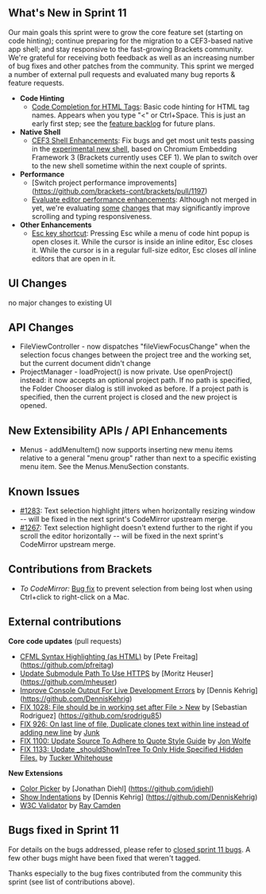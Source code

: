 What's New in Sprint 11
-----------------------
Our main goals this sprint were to grow the core feature set (starting on code hinting); continue preparing for the migration to a CEF3-based native app shell; and stay responsive to the fast-growing Brackets community. We're grateful for receiving both feedback as well as an increasing number of bug fixes and other patches from the community. This sprint we merged a number of external pull requests and evaluated many bug reports & feature requests.
    
* **Code Hinting**
    * [Code Completion for HTML Tags](https://trello.com/card/5-code-complete-html-tags/4f90a6d98f77505d7940ce88/283): Basic code hinting for HTML tag names. Appears when you type "<" or Ctrl+Space. This is just an early first step; see the [feature backlog](https://trello.com/board/brackets/4f90a6d98f77505d7940ce88) for future plans.
* **Native Shell**
    * [CEF3 Shell Enhancements](https://trello.com/card/1-cef3-shell-enhancements/4f90a6d98f77505d7940ce88/560): Fix bugs and get most unit tests passing in the [experimental new shell](https://github.com/brackets-cont/brackets-shell/), based on Chromium Embedding Framework 3 (Brackets currently uses CEF 1). We plan to switch over to the new shell sometime within the next couple of sprints.
* **Performance**
    * [Switch project performance improvements] (https://github.com/brackets-cont/brackets/pull/1197)
    * [Evaluate editor performance enhancements](https://trello.com/card/1-evaluate-scrolling-performance-enhancements/4f90a6d98f77505d7940ce88/555): Although not merged in yet, we're evaluating [some](https://github.com/brackets-cont/brackets/pull/1007) [changes](https://github.com/adobe/CodeMirror2/pull/60) that may significantly improve scrolling and typing responsiveness.
* **Other Enhancements**
    * [Esc key shortcut](https://trello.com/card/1-keyboard-controls-for-quick-editors/4f90a6d98f77505d7940ce88/252): Pressing Esc while a menu of code hint popup is open closes it. While the cursor is inside an inline editor, Esc closes it. While the cursor is in a regular full-size editor, Esc closes _all_ inline editors that are open in it.

UI Changes
----------
no major changes to existing UI

API Changes
-----------
* FileViewController - now dispatches "fileViewFocusChange" when the selection focus changes between the project tree and the working set, but the current document didn't change
* ProjectManager - loadProject() is now private. Use openProject() instead: it now accepts an optional project path. If no path is specified, the Folder Chooser dialog is still invoked as before. If a project path is specified, then the current project is closed and the new project is opened.

New Extensibility APIs / API Enhancements
-----------------------------------------
* Menus - addMenuItem() now supports inserting new menu items relative to a general "menu group" rather than next to a specific existing menu item. See the Menus.MenuSection constants.

Known Issues
------------
* [#1283](https://github.com/brackets-cont/brackets/issues/1283): Text selection highlight jitters when horizontally resizing window -- will be fixed in the next sprint's CodeMirror upstream merge.
* [#1267](https://github.com/brackets-cont/brackets/issues/1267): Text selection highlight doesn't extend further to the right if you scroll the editor horizontally -- will be fixed in the next sprint's CodeMirror upstream merge.

Contributions from Brackets
---------------------------
* _To CodeMirror:_ [Bug fix](https://github.com/marijnh/CodeMirror2/commit/590a1619b7713fd1530c7f2c80e6c2b264514ea0) to prevent selection from being lost when using Ctrl+click to right-click on a Mac.

External contributions
----------------------
**Core code updates** (pull requests)
* [CFML Syntax Highlighting (as HTML)](https://github.com/brackets-cont/brackets/pull/1138) by [Pete Freitag] (https://github.com/pfreitag)
* [Update Submodule Path To Use HTTPS](https://github.com/brackets-cont/brackets/pull/1230) by [Moritz Heuser] (https://github.com/mheuser)
* [Improve Console Output For Live Development Errors](https://github.com/brackets-cont/brackets/pull/1232) by [Dennis Kehrig] (https://github.com/DennisKehrig)
* [FIX 1028: File should be in working set after File > New](https://github.com/brackets-cont/brackets/pull/1249) by [Sebastian Rodriguez] (https://github.com/srodrigu85)
* [FIX 926: On last line of file, Duplicate clones text within line instead of adding new line](https://github.com/brackets-cont/brackets/pull/1179) by [Junk](https://github.com/jedverity)
* [FIX 1100: Update Source To Adhere to Quote Style Guide](https://github.com/brackets-cont/brackets/pull/1211) by [Jon Wolfe](https://github.com/JonathanWolfe)
* [FIX 1133: Update _shouldShowInTree To Only Hide Specified Hidden Files.](https://github.com/brackets-cont/brackets/pull/1165) by [Tucker Whitehouse](https://github.com/TuckerWhitehouse)
 
**New Extensions**
* [Color Picker](https://github.com/jdiehl/brackets-color-picker) by [Jonathan Diehl] (https://github.com/jdiehl)
* [Show Indentations](https://github.com/DennisKehrig/brackets-show-indentations) by [Dennis Kehrig] (https://github.com/DennisKehrig)
* [W3C Validator](https://github.com/cfjedimaster/brackets-w3cvalidation) by [Ray Camden](https://github.com/cfjedimaster)

Bugs fixed in Sprint 11
-----------------------
For details on the bugs addressed, please refer to [closed sprint 11 bugs](https://github.com/brackets-cont/brackets/issues?labels=sprint+11&page=1&state=closed). A few other bugs might have been fixed that weren't tagged.

Thanks especially to the bug fixes contributed from the community this sprint (see list of contributions above).